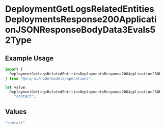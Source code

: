 # DeploymentGetLogsRelatedEntitiesDeploymentsResponse200ApplicationJSONResponseBodyData3Evals52Type

## Example Usage

```typescript
import {
  DeploymentGetLogsRelatedEntitiesDeploymentsResponse200ApplicationJSONResponseBodyData3Evals52Type,
} from "@orq-ai/node/models/operations";

let value:
  DeploymentGetLogsRelatedEntitiesDeploymentsResponse200ApplicationJSONResponseBodyData3Evals52Type =
    "contact";
```

## Values

```typescript
"contact"
```